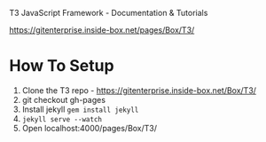 T3 JavaScript Framework - Documentation & Tutorials

https://gitenterprise.inside-box.net/pages/Box/T3/

# How To Setup
1. Clone the T3 repo - https://gitenterprise.inside-box.net/Box/T3/
2. git checkout gh-pages
3. Install jekyll `gem install jekyll`
4. `jekyll serve --watch`
5. Open localhost:4000/pages/Box/T3/